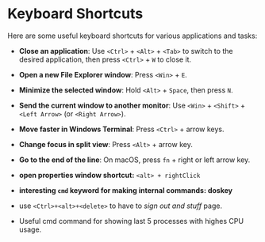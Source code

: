 # Keyboard Shortcuts

Here are some useful keyboard shortcuts for various applications and tasks:

- **Close an application**: Use `<Ctrl>` + `<Alt>` + `<Tab>` to switch to the desired application, then press `<Ctrl>` + `W` to close it.
- **Open a new File Explorer window**: Press `<Win>` + `E`.
- **Minimize the selected window**: Hold `<Alt>` + `Space`, then press `N`.
- **Send the current window to another monitor**: Use `<Win>` + `<Shift>` + `<Left Arrow>` (or `<Right Arrow>`).
- **Move faster in Windows Terminal**: Press `<Ctrl>` + arrow keys.
- **Change focus in split view**: Press `<Alt>` + arrow key.
- **Go to the end of the line**: On macOS, press `fn` + right or left arrow key.

- **open properties window shortcut:** `<alt> + rightClick`

- **interesting `cmd` keyword for making internal commands: doskey**
- use `<Ctrl>+<alt>+<delete>` to have to _sign out and stuff_ page.
- Useful cmd command for showing last 5 processes with highes CPU usage. 